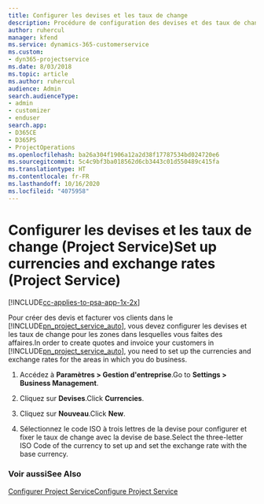 ```yaml
---
title: Configurer les devises et les taux de change
description: Procédure de configuration des devises et des taux de change dans Project Service
author: ruhercul
manager: kfend
ms.service: dynamics-365-customerservice
ms.custom:
- dyn365-projectservice
ms.date: 8/03/2018
ms.topic: article
ms.author: ruhercul
audience: Admin
search.audienceType:
- admin
- customizer
- enduser
search.app:
- D365CE
- D365PS
- ProjectOperations
ms.openlocfilehash: ba26a304f1906a12a2d38f17787534bd024720e6
ms.sourcegitcommit: 5c4c9bf3ba018562d6cb3443c01d550489c415fa
ms.translationtype: HT
ms.contentlocale: fr-FR
ms.lasthandoff: 10/16/2020
ms.locfileid: "4075958"
---
```

# <a name="set-up-currencies-and-exchange-rates-project-service"></a><span data-ttu-id="3c229-103">Configurer les devises et les taux de change (Project Service)</span><span class="sxs-lookup"><span data-stu-id="3c229-103">Set up currencies and exchange rates (Project Service)</span></span>

[!INCLUDE[cc-applies-to-psa-app-1x-2x](../includes/cc-applies-to-psa-app-1x-2x.md)]

<span data-ttu-id="3c229-104">Pour créer des devis et facturer vos clients dans le [!INCLUDE[pn_project_service_auto](../includes/pn-project-service-auto.md)], vous devez configurer les devises et les taux de change pour les zones dans lesquelles vous faites des affaires.</span><span class="sxs-lookup"><span data-stu-id="3c229-104">In order to create quotes and invoice your customers in [!INCLUDE[pn_project_service_auto](../includes/pn-project-service-auto.md)], you need to set up the currencies and exchange rates for the areas in which you do business.</span></span>  
  
1.  <span data-ttu-id="3c229-105">Accédez à **Paramètres > Gestion d'entreprise**.</span><span class="sxs-lookup"><span data-stu-id="3c229-105">Go to **Settings > Business Management**.</span></span>  
  
2.  <span data-ttu-id="3c229-106">Cliquez sur **Devises**.</span><span class="sxs-lookup"><span data-stu-id="3c229-106">Click **Currencies**.</span></span>  
  
3.  <span data-ttu-id="3c229-107">Cliquez sur **Nouveau**.</span><span class="sxs-lookup"><span data-stu-id="3c229-107">Click **New**.</span></span>  
  
4.  <span data-ttu-id="3c229-108">Sélectionnez le code ISO à trois lettres de la devise pour configurer et fixer le taux de change avec la devise de base.</span><span class="sxs-lookup"><span data-stu-id="3c229-108">Select the three-letter ISO Code of the currency to set up and set the exchange rate with the base currency.</span></span>  
  
### <a name="see-also"></a><span data-ttu-id="3c229-109">Voir aussi</span><span class="sxs-lookup"><span data-stu-id="3c229-109">See Also</span></span>  
 [<span data-ttu-id="3c229-110">Configurer Project Service</span><span class="sxs-lookup"><span data-stu-id="3c229-110">Configure Project Service</span></span>](../psa/configure.md)

